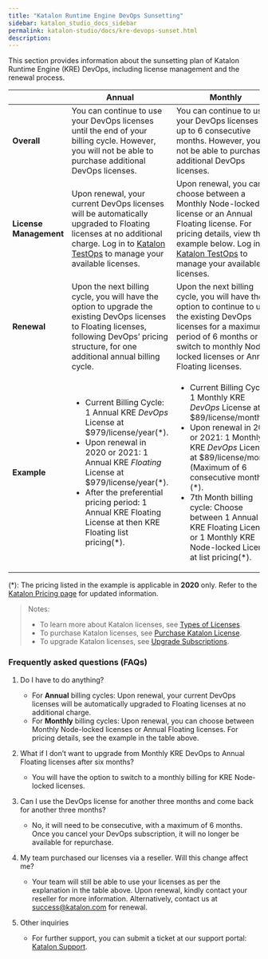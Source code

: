 ```yaml
---
title: "Katalon Runtime Engine DevOps Sunsetting"
sidebar: katalon_studio_docs_sidebar
permalink: katalon-studio/docs/kre-devops-sunset.html
description:
---
```


This section provides information about the sunsetting plan of Katalon Runtime Engine (KRE) DevOps, including license management and the renewal process.

<table>
   <thead>
      <tr>
         <th></th>
         <th><strong>Annual</strong></th>
         <th><strong>Monthly</strong></th>
      </tr>
   </thead>
   <tbody>
      <tr>
         <td><strong>Overall</strong></td>
         <td>You can continue to use your DevOps licenses until the end of your billing cycle. However, you will not be able to purchase additional DevOps licenses.</td>
         <td>You can continue to use your DevOps licenses for up to 6 consecutive months. However, you will not be able to purchase additional DevOps licenses.</td>
      </tr>
      <tr>
         <td><strong>License Management</strong></td>
         <td>Upon renewal, your current DevOps licenses will be automatically upgraded to Floating licenses at no additional charge. Log in to <a href="https://testops.katalon.io/">Katalon TestOps</a> to manage your available licenses.</td>
         <td>Upon renewal, you can choose between a Monthly Node-locked license or an Annual Floating license. For pricing details, view the example below.  Log in to <a href="https://testops.katalon.io/">Katalon TestOps</a> to manage your available licenses.</td>
       </tr>
      </tr>
      <tr>
         <td><strong>Renewal</strong></td>
         <td>Upon the next billing cycle, you will have the option to upgrade the existing DevOps licenses to Floating licenses, following DevOps’ pricing structure, for one additional annual billing cycle.</td>
         <td>Upon the next billing cycle, you will have the option to continue to use the existing DevOps licenses for a maximum period of 6 months or switch to monthly Node-locked licenses or Annual Floating licenses.</td>
       </tr>
       <tr>
       <td><strong>Example</strong></td>
       <td>
        <ul>
            <li>Current Billing Cycle: 1 Annual KRE <em>DevOps</em> License at $979/license/year(*).
            <li>Upon renewal in 2020 or 2021: 1 Annual KRE <em>Floating</em> License at $979/license/year(*).
            <li>After the preferential pricing period: 1 Annual KRE Floating License at then KRE Floating list pricing(*).</li>
        </ul>
       </td>
       <td>
        <ul>
            <li>Current Billing Cycle: 1 Monthly KRE <em>DevOps</em> License at $89/license/month(*).
            <li>Upon renewal in 2020 or 2021: 1 Monthly KRE <em>DevOps</em> License at $89/license/month (Maximum of 6 consecutive months)(*).
            <li>7th Month billing cycle: Choose between 1 Annual KRE Floating License or 1 Monthly KRE Node-locked License at list pricing(*).</li>
        </ul>
        </td>
       </tr>
      </tr>
    </tbody>
</table>

(*): The pricing listed in the example is applicable in **2020** only. Refer to the [Katalon Pricing page](https://www.katalon.com/pricing/) for updated information.

> Notes:
>
> * To learn more about Katalon licenses, see [Types of Licenses](https://docs.katalon.com/katalon-studio/docs/license.html).
> * To purchase Katalon licenses, see [Purchase Katalon License](https://docs.katalon.com/katalon-studio/docs/license-subscription.html).
> * To upgrade Katalon licenses, see [Upgrade Subscriptions](https://docs.katalon.com/katalon-studio/docs/upgrade-subs.html).

### Frequently asked questions (FAQs)

1. Do I have to do anything?

   * For **Annual** billing cycles: Upon renewal, your current DevOps licenses will be automatically upgraded to Floating licenses at no additional charge.
   * For **Monthly** billing cycles: Upon renewal, you can choose between Monthly Node-locked licenses or Annual Floating licenses. For pricing details, see the example in the table above.  

2. What if I don’t want to upgrade from Monthly KRE DevOps to Annual Floating licenses after six months?

   * You will have the option to switch to a monthly billing for KRE Node-locked licenses.

3. Can I use the DevOps license for another three months and come back for another three months?

   * No, it will need to be consecutive, with a maximum of 6 months. Once you cancel your DevOps subscription, it will no longer be available for repurchase.

4. My team purchased our licenses via a reseller. Will this change affect me?

   * Your team will still be able to use your licenses as per the explanation in the table above. Upon renewal, kindly contact your reseller for more information. Alternatively, contact us at success@katalon.com for renewal.

5. Other inquiries

   * For further support, you can submit a ticket at our support portal: [Katalon Support](https://support.katalon.com/hc/en-us).
